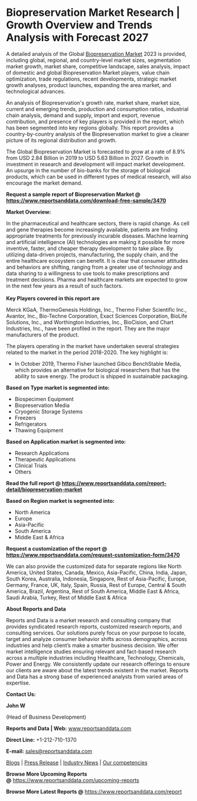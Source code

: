 # Biopreservation Market Research | Growth Overview and Trends Analysis with Forecast 2027

<p>A detailed analysis of the Global <a href="https://www.reportsanddata.com/report-detail/biopreservation-market">Biopreservation Market</a>&nbsp;2023 is provided, including global, regional, and country-level market sizes, segmentation market growth, market share, competitive landscape, sales analysis, impact of domestic and global Biopreservation Market players, value chain optimization, trade regulations, recent developments, strategic market growth analyses, product launches, expanding the area market, and technological advances.</p>
<p>An analysis of Biopreservation's growth rate, market share, market size, current and emerging trends, production and consumption ratios, industrial chain analysis, demand and supply, import and export, revenue contribution, and presence of key players is provided in the report, which has been segmented into key regions globally. This report provides a country-by-country analysis of the Biopreservation market to give a clearer picture of its regional distribution and growth.</p>
<p>The Global Biopreservation Market is forecasted to grow at a rate of 8.9% from USD 2.84 Billion in 2019 to USD 5.63 Billion in 2027. Growth in investment in research and development will impact market development. An upsurge in the number of bio-banks for the storage of biological products, which can be used in different types of medical research, will also encourage the market demand.</p>
<p><strong>Request a sample report of Biopreservation Market @ <a href="https://www.reportsanddata.com/download-free-sample/3470">https://www.reportsanddata.com/download-free-sample/3470</a></strong></p>
<p><strong>Market Overview:</strong></p>
<p>In the pharmaceutical and healthcare sectors, there is rapid change. As cell and gene therapies become increasingly available, patients are finding appropriate treatments for previously incurable diseases. Machine learning and artificial intelligence (AI) technologies are making it possible for more inventive, faster, and cheaper therapy development to take place. By utilizing data-driven projects, manufacturing, the supply chain, and the entire healthcare ecosystem can benefit. It is clear that consumer attitudes and behaviors are shifting, ranging from a greater use of technology and data sharing to a willingness to use tools to make prescriptions and treatment decisions. Pharma and healthcare markets are expected to grow in the next few years as a result of such factors.<br /> <br /> <strong>Key Players covered in this report are</strong></p>
<p>Merck KGaA, ThermoGenesis Holdings, Inc., Thermo Fisher Scientific Inc., Avantor, Inc., Bio-Techne Corporation, Exact Sciences Corporation, BioLife Solutions, Inc., and Worthington Industries, Inc., BioCision, and Chart Industries, Inc., have been profiled in the report. They are the major manufacturers of the product.</p>
<p>The players operating in the market have undertaken several strategies related to the market in the period 2018-2020. The key highlight is:</p>
<ul>
<li>In October 2019, Thermo Fisher launched Gibco BenchStable Media, which provides an alternative for biological researchers that has the ability to save energy. The product is shipped in sustainable packaging.</li>
</ul>
<p><strong>Based on Type market is segmented into:</strong></p>
<ul>
<li>Biospecimen Equipment</li>
<li>Biopreservation Media</li>
<li>Cryogenic Storage Systems</li>
<li>Freezers</li>
<li>Refrigerators</li>
<li>Thawing Equipment</li>
</ul>
<p><strong>Based on Application market is segmented into:</strong></p>
<ul>
<li>Research Applications</li>
<li>Therapeutic Applications</li>
<li>Clinical Trials</li>
<li>Others</li>
</ul>
<p><strong>Read the full report @ <a href="https://www.reportsanddata.com/report-detail/biopreservation-market">https://www.reportsanddata.com/report-detail/biopreservation-market</a></strong></p>
<p><strong>Based on Region market is segmented into:</strong></p>
<ul>
<li>North America</li>
<li>Europe</li>
<li>Asia-Pacific</li>
<li>South America</li>
<li>Middle East &amp; Africa</li>
</ul>
<p><strong>Request a customization of the report @ <a href="https://www.reportsanddata.com/request-customization-form/3470">https://www.reportsanddata.com/request-customization-form/3470</a></strong></p>
<p>We can also provide the customized data for separate regions like North America, United States, Canada, Mexico, Asia-Pacific, China, India, Japan, South Korea, Australia, Indonesia, Singapore, Rest of Asia-Pacific, Europe, Germany, France, UK, Italy, Spain, Russia, Rest of Europe, Central &amp; South America, Brazil, Argentina, Rest of South America, Middle East &amp; Africa, Saudi Arabia, Turkey, Rest of Middle East &amp; Africa</p>
<p><strong>About Reports and Data</strong></p>
<p>Reports and Data is a market research and consulting company that provides syndicated research reports, customized research reports, and consulting services. Our solutions purely focus on your purpose to locate, target and analyze consumer behavior shifts across demographics, across industries and help client&rsquo;s make a smarter business decision. We offer market intelligence studies ensuring relevant and fact-based research across a multiple industries including Healthcare, Technology, Chemicals, Power and Energy. We consistently update our research offerings to ensure our clients are aware about the latest trends existent in the market. Reports and Data has a strong base of experienced analysts from varied areas of expertise.</p>
<p><strong>Contact Us:</strong></p>
<p><strong>John W</strong></p>
<p>(Head of Business Development)</p>
<p><strong>Reports and Data | Web:</strong>&nbsp;<a href="http://www.reportsanddata.com/">www.reportsanddata.com</a></p>
<p><strong>Direct Line:</strong>&nbsp;+1-212-710-1370</p>
<p><strong>E-mail:</strong>&nbsp;<a href="mailto:sales@reportsanddata.com">sales@reportsanddata.com</a></p>
<p><a href="https://www.reportsanddata.com/blogs">Blogs</a>&nbsp;|&nbsp;<a href="https://www.reportsanddata.com/press-release">Press Release</a>&nbsp;|&nbsp;<a href="https://www.reportsanddata.com/market-news">Industry News</a>&nbsp;|&nbsp;<a href="https://www.reportsanddata.com/our-compentances">Our competencies</a></p>
<p><strong>Browse More&nbsp;Upcoming Reports @</strong>&nbsp;<a href="https://www.reportsanddata.com/upcoming-reports">https://www.reportsanddata.com/upcoming-reports</a></p>
<p><strong>Browse More Latest Reports @</strong>&nbsp;<a href="https://www.reportsanddata.com/report">https://www.reportsanddata.com/report</a></p>
